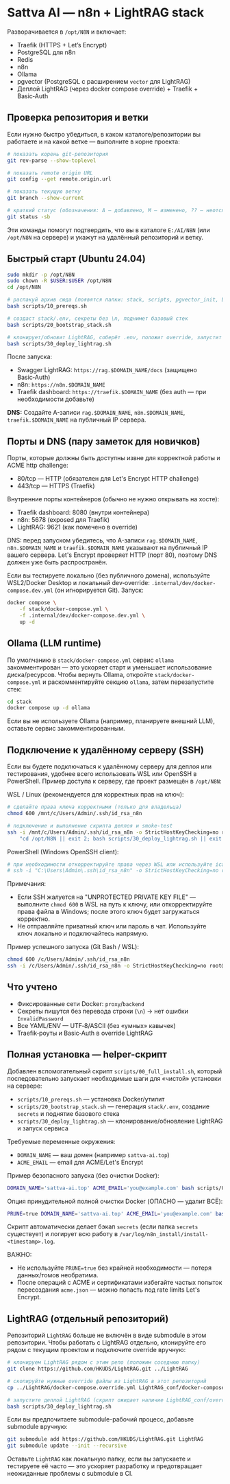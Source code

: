 # Sattva AI — n8n + LightRAG stack

Разворачивается в `/opt/N8N` и включает:

- Traefik (HTTPS + Let’s Encrypt)
- PostgreSQL для n8n
- Redis
- n8n
- Ollama
- pgvector (PostgreSQL с расширением `vector` для LightRAG)
- Деплой LightRAG (через docker compose override) + Traefik + Basic‑Auth

## Проверка репозитория и ветки

Если нужно быстро убедиться, в каком каталоге/репозитории вы работаете и на какой ветке — выполните в корне проекта:

```bash
# показать корень git-репозитория
git rev-parse --show-toplevel

# показать remote origin URL
git config --get remote.origin.url

# показать текущую ветку
git branch --show-current

# краткий статус (обозначения: A — добавлено, M — изменено, ?? — неотслеживаемое)
git status -sb
```

Эти команды помогут подтвердить, что вы в каталоге `E:/AI/N8N` (или `/opt/N8N` на сервере) и укажут на удалённый репозиторий и ветку.

## Быстрый старт (Ubuntu 24.04)

```bash
sudo mkdir -p /opt/N8N
sudo chown -R $USER:$USER /opt/N8N
cd /opt/N8N

# распакуй архив сюда (появятся папки: stack, scripts, pgvector_init, LightRAG_conf)
bash scripts/10_prereqs.sh

# создаст stack/.env, секреты без \n, поднимет базовый стек
bash scripts/20_bootstrap_stack.sh

# клонирует/обновит LightRAG, соберёт .env, положит override, запустит
bash scripts/30_deploy_lightrag.sh
```

После запуска:

- Swagger LightRAG: `https://rag.$DOMAIN_NAME/docs` (защищено Basic‑Auth)
- n8n: `https://n8n.$DOMAIN_NAME`
- Traefik dashboard: `https://traefik.$DOMAIN_NAME` (без auth — при необходимости добавьте)

**DNS:** Создайте A-записи `rag.$DOMAIN_NAME`, `n8n.$DOMAIN_NAME`, `traefik.$DOMAIN_NAME` на публичный IP сервера.

## Порты и DNS (пару заметок для новичков)

Порты, которые должны быть доступны извне для корректной работы и ACME http challenge:

- 80/tcp — HTTP (обязателен для Let's Encrypt HTTP challenge)
- 443/tcp — HTTPS (Traefik)

Внутренние порты контейнеров (обычно не нужно открывать на хосте):

- Traefik dashboard: 8080 (внутри контейнера)
- n8n: 5678 (exposed для Traefik)
- LightRAG: 9621 (как помечено в override)

DNS: перед запуском убедитесь, что A-записи `rag.$DOMAIN_NAME`, `n8n.$DOMAIN_NAME` и `traefik.$DOMAIN_NAME` указывают на публичный IP вашего сервера. Let's Encrypt проверяет HTTP (порт 80), поэтому DNS должен уже быть распространён.

Если вы тестируете локально (без публичного домена), используйте WSL2/Docker Desktop и локальный dev‑override: `.internal/dev/docker-compose.dev.yml` (он игнорируется Git). Запуск:

```bash
docker compose \
	-f stack/docker-compose.yml \
	-f .internal/dev/docker-compose.dev.yml \
	up -d
```

## Ollama (LLM runtime)

По умолчанию в `stack/docker-compose.yml` сервис `ollama` закомментирован — это ускоряет старт и уменьшает использование диска/ресурсов. Чтобы вернуть Ollama, откройте `stack/docker-compose.yml` и раскомментируйте секцию `ollama`, затем перезапустите стек:

```bash
cd stack
docker compose up -d ollama
```

Если вы не используете Ollama (например, планируете внешний LLM), оставьте сервис закомментированным.

## Подключение к удалённому серверу (SSH)

Если вы будете подключаться к удалённому серверу для деплоя или тестирования, удобнее всего использовать WSL или OpenSSH в PowerShell. Пример доступа к серверу, где проект размещён в `/opt/N8N`:

WSL / Linux (рекомендуется для корректных прав на ключ):

```bash
# сделайте права ключа корректными (только для владельца)
chmod 600 /mnt/c/Users/Admin/.ssh/id_rsa_n8n

# подключение и выполнение скрипта деплоя и smoke-test
ssh -i /mnt/c/Users/Admin/.ssh/id_rsa_n8n -o StrictHostKeyChecking=no root@37.53.91.144 \
	"cd /opt/N8N || exit 2; bash scripts/30_deploy_lightrag.sh || exit 3; bash tests/smoke/test_start_header.sh || true"
```

PowerShell (Windows OpenSSH client):

```powershell
# при необходимости откорректируйте права через WSL или используйте icacls в PowerShell
# ssh -i "C:\Users\Admin\.ssh\id_rsa_n8n" -o StrictHostKeyChecking=no root@37.53.91.144 "cd /opt/N8N && bash scripts/30_deploy_lightrag.sh"
```

Примечания:

- Если SSH жалуется на "UNPROTECTED PRIVATE KEY FILE" — выполните `chmod 600` в WSL на путь к ключу, или откорректируйте права файла в Windows; после этого ключ будет загружаться корректно.
- Не отправляйте приватный ключ или пароль в чат. Используйте ключ локально и подключайтесь напрямую.

Пример успешного запуска (Git Bash / WSL):

```bash
chmod 600 /c/Users/Admin/.ssh/id_rsa_n8n
ssh -i /c/Users/Admin/.ssh/id_rsa_n8n -o StrictHostKeyChecking=no root@37.53.91.144 "cd /opt/N8N && bash scripts/10_prereqs.sh"
```

## Что учтено

- Фиксированные сети Docker: `proxy`/`backend`
- Секреты пишутся без перевода строки (`\n`) → нет ошибки `InvalidPassword`
- Все YAML/ENV — UTF‑8/ASCII (без «умных» кавычек)
- Traefik‑роуты и Basic‑Auth в override LightRAG

## Полная установка — helper-скрипт

Добавлен вспомогательный скрипт `scripts/00_full_install.sh`, который последовательно запускает необходимые шаги для «чистой» установки на сервере:

- `scripts/10_prereqs.sh` — установка Docker/утилит
- `scripts/20_bootstrap_stack.sh` — генерация `stack/.env`, создание `secrets` и поднятие базового стека
- `scripts/30_deploy_lightrag.sh` — клонирование/обновление LightRAG и запуск сервиса

Требуемые переменные окружения:

- `DOMAIN_NAME` — ваш домен (например `sattva-ai.top`)
- `ACME_EMAIL` — email для ACME/Let's Encrypt

Пример безопасного запуска (без очистки Docker):

```bash
DOMAIN_NAME='sattva-ai.top' ACME_EMAIL='you@example.com' bash scripts/00_full_install.sh
```

Опция принудительной полной очистки Docker (ОПАСНО — удалит ВСЁ):

```bash
PRUNE=true DOMAIN_NAME='sattva-ai.top' ACME_EMAIL='you@example.com' bash scripts/00_full_install.sh
```

Скрипт автоматически делает бэкап `secrets` (если папка `secrets` существует) и логирует всю работу в `/var/log/n8n_install/install-<timestamp>.log`.

ВАЖНО:

- Не используйте `PRUNE=true` без крайней необходимости — потеря данных/томов необратима.
- После операций с ACME и сертификатами избегайте частых попыток пересоздания `acme.json` — можно попасть под rate limits Let's Encrypt.

 
## LightRAG (отдельный репозиторий)

Репозиторий `LightRAG` больше не включён в виде submodule в этом репозитории. Чтобы работать с LightRAG отдельно, клонируйте его рядом с текущим проектом и подключите override вручную:

```bash
# клонируем LightRAG рядом с этим репо (положим соседнюю папку)
git clone https://github.com/HKUDS/LightRAG.git ../LightRAG

# скопируйте нужные override файлы из LightRAG в этот репозиторий
cp ../LightRAG/docker-compose.override.yml LightRAG_conf/docker-compose.override.yml

# запустите деплой LightRAG (скрипт ожидает наличие LightRAG_conf/override)
bash scripts/30_deploy_lightrag.sh
```

Если вы предпочитаете submodule-рабочий процесс, добавьте submodule вручную:

```bash
git submodule add https://github.com/HKUDS/LightRAG.git LightRAG
git submodule update --init --recursive
```

Оставьте `LightRAG` как локальную папку, если вы запускаете и тестируете её часто — это ускоряет разработку и предотвращает неожиданные проблемы с submodule в CI.


